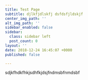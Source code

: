 ```yaml
---
title: Test Page
subtitle: djlkfjdlskfj dsfdsfjldskjf
center_img_path: ''
alt_img_path: ''
sidebar_enabled: false
sidebar:
  class: sidebar left
  post_count: 0
layout: ''
date: 2018-12-24 16:45:07 +0000
published: false

---
```

sdjkfhdkfhkjsdhfkjdsjfndmsbfnmdsbf